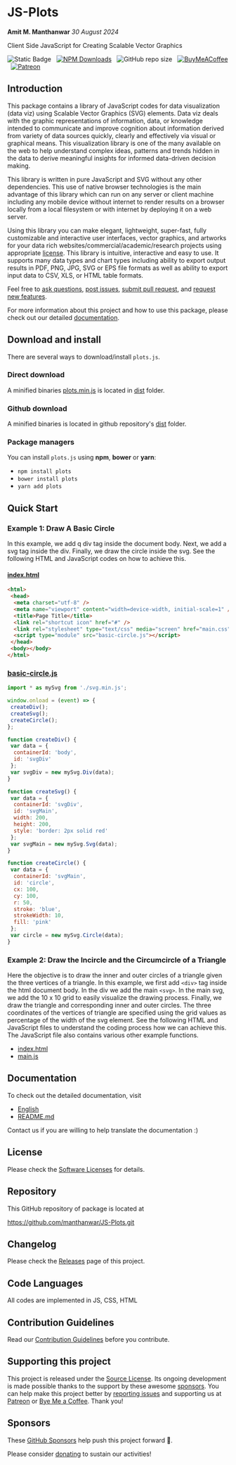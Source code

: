 # JS-Plots

**Amit M. Manthanwar** _30 August 2024_

Client Side JavaScript for Creating Scalable Vector Graphics

![Static Badge](https://img.shields.io/badge/version-2024--11--07-blue) &nbsp;
[![NPM Downloads](https://img.shields.io/npm/dm/JS-Plots)](https://www.npmjs.com/package/JS-Plots)
&nbsp;
![GitHub repo size](https://img.shields.io/github/repo-size/manthanwar/JS-Plots?&color=purple)
&nbsp;
[![BuyMeACoffee](https://img.shields.io/badge/Buy%20Me%20a%20Coffee-ffdd00?style=for-the-badge&logo=buy-me-a-coffee&logoColor=black)](https://buymeacoffee.com/manthanwar)
&nbsp;
[![Patreon](https://img.shields.io/badge/Patreon-F96854?style=for-the-badge&logo=patreon&logoColor=white)](https://patreon.com/manthanwar)

## Introduction

This package contains a library of JavaScript codes for data visualization (data
viz) using Scalable Vector Graphics (SVG) elements. Data viz deals with the
graphic representations of information, data, or knowledge intended to
communicate and improve cognition about information derived from variety of data
sources quickly, clearly and effectively via visual or graphical means. This
visualization library is one of the many available on the web to help understand
complex ideas, patterns and trends hidden in the data to derive meaningful
insights for informed data-driven decision making.

This library is written in pure JavaScript and SVG without any other
dependencies. This use of native browser technologies is the main advantage of
this library which can run on any server or client machine including any mobile
device without internet to render results on a browser locally from a local
filesystem or with internet by deploying it on a web server.

Using this library you can make elegant, lightweight, super-fast, fully
customizable and interactive user interfaces, vector graphics, and artworks for
your data rich websites/commercial/academic/research projects using appropriate
[license](LICENSE.md). This library is intuitive, interactive and easy to use. It supports
many data types and chart types including ability to export output results in
PDF, PNG, JPG, SVG or EPS file formats as well as ability to export input data
to CSV, XLS, or HTML table formats.

Feel free to [ask questions](https://github.com/manthanwar/JS-Plots/discussions), [post issues](https://github.com/manthanwar/JS-Plots/issues), [submit pull request](https://github.com/manthanwar/JS-Plots/pulls), and [request new features](https://github.com/manthanwar/JS-Plots/discussions/categories/ideas).

For more information about this project and how to use this package, please
check out our detailed [documentation](doc/DOCUMENTATION.md).

## Download and install

There are several ways to download/install `plots.js`.

### Direct download

A minified binaries [plots.min.js](./dist/plots.min.js) is located in [dist](./dist) folder.

### Github download

A minified binaries is located in github repository's [dist](https://github.com/manthanwar/JS-Plots/dist) folder.

### Package managers

You can install `plots.js` using **npm**, **bower** or **yarn**:

* `npm install plots`
* `bower install plots`
* `yarn add plots`

## Quick Start

### Example 1: Draw A Basic Circle

In this example, we add q div tag inside the document body. Next, we add a svg tag inside the div. Finally, we draw the circle inside the svg. See the following HTML and JavaScript codes on how to achieve this.

#### [index.html](./doc/Examples/index.html)

```html
<html>
 <head>
  <meta charset="utf-8" />
  <meta name="viewport" content="width=device-width, initial-scale=1" />
  <title>Page Title</title>
  <link rel="shortcut icon" href="#" />
  <link rel="stylesheet" type="text/css" media="screen" href="main.css" />
  <script type="module" src="basic-circle.js"></script>
 </head>
 <body></body>
</html>
```

### [basic-circle.js](./doc/Examples/basic-circle.js)

```javascript
import * as mySvg from './svg.min.js';

window.onload = (event) => {
 createDiv();
 createSvg();
 createCircle();
};

function createDiv() {
 var data = {
  containerId: 'body',
  id: 'svgDiv'
 };
 var svgDiv = new mySvg.Div(data);
}

function createSvg() {
 var data = {
  containerId: 'svgDiv',
  id: 'svgMain',
  width: 200,
  height: 200,
  style: 'border: 2px solid red'
 };
 var svgMain = new mySvg.Svg(data);
}

function createCircle() {
 var data = {
  containerId: 'svgMain',
  id: 'circle',
  cx: 100,
  cy: 100,
  r: 50,
  stroke: 'blue',
  strokeWidth: 10,
  fill: 'pink'
 };
 var circle = new mySvg.Circle(data);
}
```

### Example 2: Draw the Incircle and the Circumcircle of a Triangle

Here the objective is to draw the inner and outer circles of a triangle given the three vertices of a triangle. In this example, we first add `<div>` tag inside the html document body. In the div we add the main `<svg>`. In the main svg, we add the 10 x 10 grid to easily visualize the drawing process. Finally, we draw the triangle and corresponding inner and outer circles. The three coordinates of the vertices of triangle are specified using the grid values as percentage of the width of the svg element. See the following HTML and JavaScript files to understand the coding process how we can achieve this. The JavaScript file also contains various other example functions.

- [index.html](./test/index.html)
- [main.js](./text/main.js)

## Documentation

To check out the detailed documentation, visit

- [English](doc/DOCUMENTATION.md)
- [README.md](README.md)

Contact us if you are willing to help translate the documentation :)

## License

Please check the [Software Licenses](LICENSE.md) for details.

## Repository

This GitHub repository of package is located at

<https://github.com/manthanwar/JS-Plots.git>

## Changelog

Please check the [Releases](RELEASES.md) page of this project.

## Code Languages

All codes are implemented in JS, CSS, HTML

## Contribution Guidelines

Read our [Contribution Guidelines](CONTRIBUTING.md) before you contribute.

## Supporting this project

This project is released under the [Source License](LICENSE.md). Its ongoing
development is made possible thanks to the support by these awesome
[sponsors](SPONSORS.md#sponsors). You can help make this project better by
[reporting issues](https://github.com/manthanwar/JS-Plots/issues) and
supporting us at [Patreon](https://patreon.com/manthanwar) or
[Bye Me a Coffee](https://buymeacoffee.com/manthanwar). Thank you!

## Sponsors

These [GitHub Sponsors](SPONSORS.md) help push this project forward 🎉.

Please consider [donating](SPONSORS.md) to sustain our activities!
